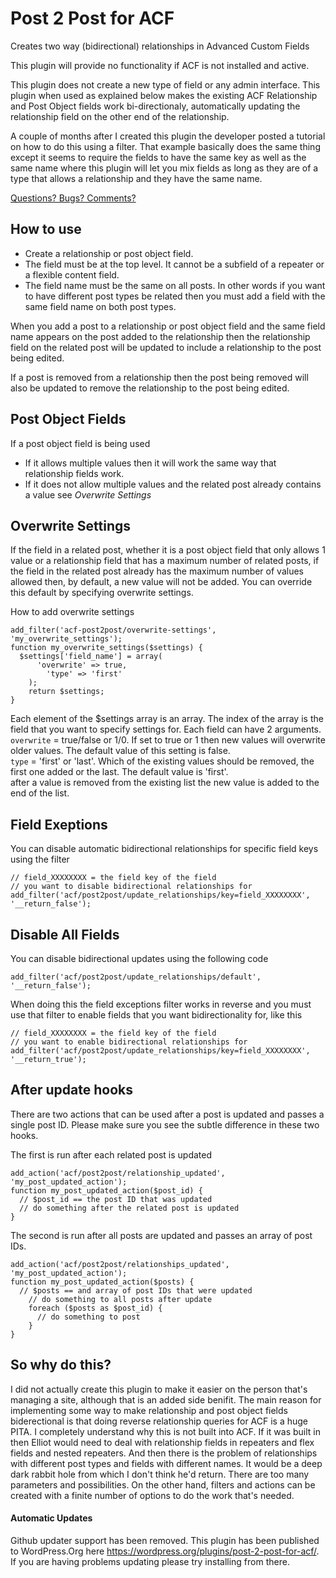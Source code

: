 # Post 2 Post for ACF

Creates two way (bidirectional) relationships in Advanced Custom Fields

This plugin will provide no functionality if ACF is not installed and active.

This plugin does not create a new type of field or any admin interface. This plugin when used as explained below makes the
existing ACF Relationship and Post Object fields work bi-directionaly, automatically updating the relationship field on
the other end of the relationship.

A couple of months after I created this plugin the developer posted a tutorial on how to do this using a filter.
That example basically does the same thing except it seems to require the fields to have the same key as well
as the same name where this plugin will let you mix fields as long as they are of a type that allows a relationship
and they have the same name.

[Questions? Bugs? Comments?](https://github.com/Hube2/acf-post2post/issues)

## How to use

* Create a relationship or post object field.
* The field must be at the top level. It cannot be a subfield of a repeater or a flexible content field.
* The field name must be the same on all posts. In other words if you want to have different post types be related then you must add a field with the same field name on both post types.

When you add a post to a relationship or post object field and the same field name appears on the post added to the relationship then the relationship field on the related post will be updated to include a relationship to the post being edited.

If a post is removed from a relationship then the post being removed will also be updated to remove the relationship to the post being edited.

## Post Object Fields

If a post object field is being used

* If it allows multiple values then it will work the same way that relationship fields work.
* If it does not allow multiple values and the related post already contains a value see *Overwrite Settings*

## Overwrite Settings

If the field in a related post, whether it is a post object field that only allows 1 value or a relationship field that has a maximum number of related posts, if the field in the related post already has the maximum number of values allowed then, by default, a new value will not be added. You can override this default by specifying overwrite settings.

How to add overwrite settings
```
add_filter('acf-post2post/overwrite-settings', 'my_overwrite_settings');
function my_overwrite_settings($settings) {
  $settings['field_name'] = array(
	  'overwrite' => true,
		'type' => 'first'
	);
	return $settings;
}
```
Each element of the $settings array is an array. The index of the array is the field that you want to
specify settings for. Each field can have 2 arguments.  
`overwrite` = true/false or 1/0. If set to true
or 1 then new values will overwrite older values. The default value of this setting is false.  
`type` = 'first' or 'last'. Which of the existing values should be removed, the first one added or the last. The default value is 'first'.  
after a value is removed from the existing list the new value is added to the end of the list.

## Field Exeptions

You can disable automatic bidirectional relationships for specific field keys using the filter
```
// field_XXXXXXXX = the field key of the field
// you want to disable bidirectional relationships for
add_filter('acf/post2post/update_relationships/key=field_XXXXXXXX', '__return_false');
```

## Disable All Fields
You can disable bidirectional updates using the following code
```
add_filter('acf/post2post/update_relationships/default', '__return_false');
```
When doing this the field exceptions filter works in reverse and you must use that filter to enable fields that you want bidirectionality for, like this

```
// field_XXXXXXXX = the field key of the field
// you want to enable bidirectional relationships for
add_filter('acf/post2post/update_relationships/key=field_XXXXXXXX', '__return_true');
```



## After update hooks
There are two actions that can be used after a post is updated and passes a single post ID. Please make sure you see the subtle difference in these two hooks.

The first is run after each related post is updated
```
add_action('acf/post2post/relationship_updated', 'my_post_updated_action');
function my_post_updated_action($post_id) {
  // $post_id == the post ID that was updated
  // do something after the related post is updated
}
```

The second is run after all posts are updated and passes an array of post IDs.
```
add_action('acf/post2post/relationships_updated', 'my_post_updated_action');
function my_post_updated_action($posts) {
  // $posts == and array of post IDs that were updated
	// do something to all posts after update
	foreach ($posts as $post_id) {
	  // do something to post
	}
}
```

## So why do this?

I did not actually create this plugin to make it easier on the person that's managing a site, although that is an added side benifit. The main reason for implementing some way to make relationship and post object fields biderectional is that doing reverse relationship queries for ACF is a huge PITA. I completely understand why this is not built into ACF. If it was built in then Elliot would need to deal with relationship fields in repeaters and
flex fields and nested repeaters. And then there is the problem of relationships with different post types and fields with different names. It would be a deep dark rabbit hole from which I don't think he'd return. There are too many parameters and possibilities. On the other hand, filters and actions can be created with a finite number of options to do the work that's needed.

#### Automatic Updates
Github updater support has been removed. This plugin has been published to WordPress.Org here
https://wordpress.org/plugins/post-2-post-for-acf/. If you are having problems updating please
try installing from there. 

